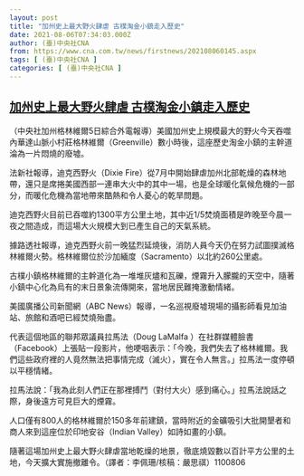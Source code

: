 ```yaml
---
layout: post
title: "加州史上最大野火肆虐 古樸淘金小鎮走入歷史"
date: 2021-08-06T07:34:03.000Z
author: (臺)中央社CNA
from: https://www.cna.com.tw/news/firstnews/202108060145.aspx
tags: [ (臺)中央社CNA ]
categories: [ (臺)中央社CNA ]
---
```

<!--1628235243000-->
[加州史上最大野火肆虐 古樸淘金小鎮走入歷史](https://www.cna.com.tw/news/firstnews/202108060145.aspx)
------

<div>
<div></div><div class="paragraph"><p>（中央社加州格林維爾5日綜合外電報導）美國加州史上規模最大的野火今天吞噬內華達山脈小村莊格林維爾（Greenville）數小時後，這座歷史淘金小鎮的主幹道淪為一片悶燒的廢墟。</p><p>法新社報導，迪克西野火（Dixie Fire）從7月中開始肆虐加州北部乾燥的森林地帶，還只是席捲美國西部一連串大火中的其中一場，也是全球暖化氣候危機的一部分，而暖化危機為當地帶來酷熱和令人憂心的乾旱問題。</p><p>迪克西野火目前已吞噬約1300平方公里土地，其中近1/5焚燒面積是昨晚至今晨一夜之間造成，而這場大火規模大到已產生自己的天氣系統。</p><p>據路透社報導，迪克西野火前一晚猛烈延燒後，消防人員今天仍在努力試圖撲滅格林維爾火勢。格林維爾位於沙加緬度（Sacramento）以北約260公里處。</p><p>古樸小鎮格林維爾的主幹道化為一堆堆灰燼和瓦礫，煙霧升入朦朧的天空中，隨著小鎮中心化為烏有的末日景象流傳開來，當地居民難掩激動情緒。</p><p>美國廣播公司新聞網（ABC News）報導，一名巡視廢墟現場的攝影師看見加油站、旅館和酒吧已經焚燒殆盡。</p><p>代表這個地區的聯邦眾議員拉馬法（Doug LaMalfa ）在社群媒體臉書（Facebook）上張貼一段影片，他哽咽表示：「今晚，我們失去了格林維爾。我們這些政府裡的人竟然無法把事情完成（滅火），實在令人無言。」拉馬法一度停頓以平穩情緒。</p><p>拉馬法說：「我為此刻人們正在那裡搏鬥（對付大火）感到痛心。」拉馬法說話之際，身後遠方可見巨大的煙霧。</p><p>人口僅有800人的格林維爾於150多年前建鎮，當時附近的金礦吸引大批開墾者和商人來到這座位於印地安谷（Indian Valley）如詩如畫的小鎮。</p><p>隨著這場加州史上最大野火肆虐當地乾燥的地景，徹底燒毀數以百計平方公里的土地，今天擴大實施撤離令。（譯者：李佩珊/核稿：嚴思祺）1100806</p><div class='media'>                                <div class='facebookMedia'>                                    <div class='fb-post' data-href='https://www.facebook.com/watch/?v=423084935691083'></div>                                </div>                            </div></div>
</div>
